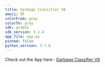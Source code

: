 ```yaml
---
title: Garbage Classifier V6
emoji: 😻
colorFrom: gray
colorTo: gray
sdk: gradio
sdk_version: 3.1.4
app_file: app.py
pinned: false
python_version: 3.7.6
---
```


Check out the App here : [Garbage Classifier V6](https://huggingface.co/spaces/Dinoking/Garbage-Classifier-V6)
